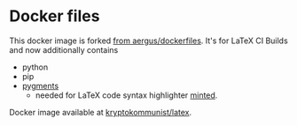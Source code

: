 # Docker files

This docker image is forked [from aergus/dockerfiles](https://github.com/aergus/dockerfiles). It's for LaTeX CI Builds and now additionally contains

* python
* pip
* [pygments](http://pygments.org)
  * needed for LaTeX code syntax highlighter [minted](https://github.com/gpoore/minted).

Docker image available at [kryptokommunist/latex](https://hub.docker.com/r/kryptokommunist/latex/).
